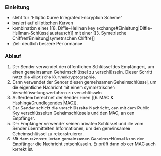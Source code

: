 ### Einleitung

- steht für "Elliptic Curve Integrated Encryption Scheme"
- basiert auf elliptischen Kurven
- kombination eines [[8. Diffie–Hellman key exchange#Einleitung|Diffie-Hellman-Schlüsselaustausch]] mit einer [[3. Symetrische Chiffre#Einleitung|symetrischen Chiffre]]
- Ziel: deutlich bessere Performance
### Ablauf

1. Der Sender verwendet den öffentlichen Schlüssel des Empfängers, um einen gemeinsamen Geheimschlüssel zu verschlüsseln. Dieser Schritt nutzt die elliptische Kurvenkryptographie.
2. Dann verwendet der Sender diesen gemeinsamen Geheimschlüssel, um die eigentliche Nachricht mit einem symmetrischen Verschlüsselungsverfahren zu verschlüsseln.
3. Außerdem berechnet der Sender einen [[6. MAC & Hashing#Grundlegendes|MAC]].
4. Der Sender schickt die verschlüsselte Nachricht, den mit dem Public Key verschlüsselten Geheimschlüssels und den MAC, an den Empfänger.
5. Der Empfänger verwendet seinen privaten Schlüssel und die vom Sender übermittelten Informationen, um den gemeinsamen Geheimschlüssel zu rekonstruieren.
6. Mit dem rekonstruierten gemeinsamen Geheimschlüssel kann der Empfänger die Nachricht entschlüsseln. Er prüft dann ob der MAC auch korrekt ist.